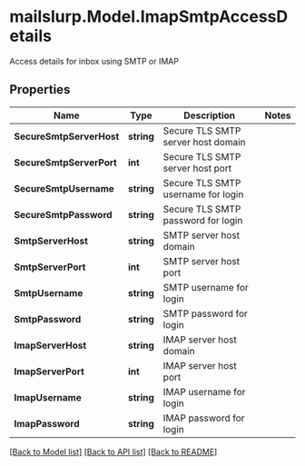 # mailslurp.Model.ImapSmtpAccessDetails
Access details for inbox using SMTP or IMAP

## Properties

Name | Type | Description | Notes
------------ | ------------- | ------------- | -------------
**SecureSmtpServerHost** | **string** | Secure TLS SMTP server host domain | 
**SecureSmtpServerPort** | **int** | Secure TLS SMTP server host port | 
**SecureSmtpUsername** | **string** | Secure TLS SMTP username for login | 
**SecureSmtpPassword** | **string** | Secure TLS SMTP password for login | 
**SmtpServerHost** | **string** | SMTP server host domain | 
**SmtpServerPort** | **int** | SMTP server host port | 
**SmtpUsername** | **string** | SMTP username for login | 
**SmtpPassword** | **string** | SMTP password for login | 
**ImapServerHost** | **string** | IMAP server host domain | 
**ImapServerPort** | **int** | IMAP server host port | 
**ImapUsername** | **string** | IMAP username for login | 
**ImapPassword** | **string** | IMAP password for login | 

[[Back to Model list]](../README#documentation-for-models) [[Back to API list]](../README#documentation-for-api-endpoints) [[Back to README]](../README)

